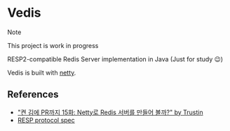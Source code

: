 # Vedis

> [!NOTE]
> This project is work in progress

RESP2-compatible Redis Server implementation in Java (Just for study 😉)

Vedis is built with [netty](https://github.com/netty/netty).

## References
- ["켠 김에 PR까지 15화: Netty로 Redis 서버를 만들어 볼까?" by Trustin](https://www.youtube.com/watch?v=KNRofx1b8_M)
- [RESP protocol spec](https://redis.io/docs/reference/protocol-spec/)
